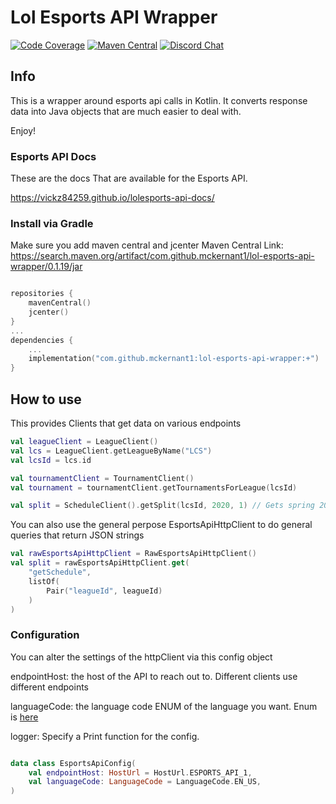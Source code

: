 # Lol Esports API Wrapper

[![Code Coverage](https://codecov.io/gh/mckernant1/LolEsportsApiWrapper/branch/master/graph/badge.svg)](https://codecov.io/gh/mckernant1/LolEsportsApiWrapper)
[![Maven Central](https://maven-badges.herokuapp.com/maven-central/com.github.mckernant1/lol-esports-api-wrapper/badge.svg)](https://maven-badges.herokuapp.com/maven-central/com.github.mckernant1/lol-esports-api-wrapper)
[![Discord Chat](https://img.shields.io/discord/802610953396551720?label=support)](https://discord.gg/Dvq8f5KxZT)

## Info
This is a wrapper around esports api calls in Kotlin.
It converts response data into Java objects that are much easier to deal with.

Enjoy!

### Esports API Docs
These are the docs That are available for the Esports API. 

https://vickz84259.github.io/lolesports-api-docs/


### Install via Gradle
Make sure you add maven central and jcenter
Maven Central Link: https://search.maven.org/artifact/com.github.mckernant1/lol-esports-api-wrapper/0.1.19/jar

```kotlin

repositories {
    mavenCentral()
    jcenter()
}
...
dependencies {
    ...
    implementation("com.github.mckernant1:lol-esports-api-wrapper:+")
}
```


## How to use
This provides Clients that get data on various endpoints

```kotlin
val leagueClient = LeagueClient()
val lcs = LeagueClient.getLeagueByName("LCS")
val lcsId = lcs.id

val tournamentClient = TournamentClient()
val tournament = tournamentClient.getTournamentsForLeague(lcsId)

val split = ScheduleClient().getSplit(lcsId, 2020, 1) // Gets spring 2020 split including playoffs
```

You can also use the general perpose EsportsApiHttpClient to do general queries that return JSON strings

```kotlin
val rawEsportsApiHttpClient = RawEsportsApiHttpClient()
val split = rawEsportsApiHttpClient.get(
    "getSchedule",
    listOf(
        Pair("leagueId", leagueId)
    )
)
```

### Configuration
You can alter the settings of the httpClient via this config object

endpointHost: the host of the API to reach out to. Different clients use different endpoints

languageCode: the language code ENUM of the language you want. Enum is [here](https://github.com/mckernant1/LolEsportsApiWrapper/blob/master/src/main/kotlin/com/github/mckernant1/lolapi/config/LanguageCode.kt)

logger: Specify a Print function for the config. 
```kotlin

data class EsportsApiConfig(
    val endpointHost: HostUrl = HostUrl.ESPORTS_API_1,
    val languageCode: LanguageCode = LanguageCode.EN_US,
)
```
